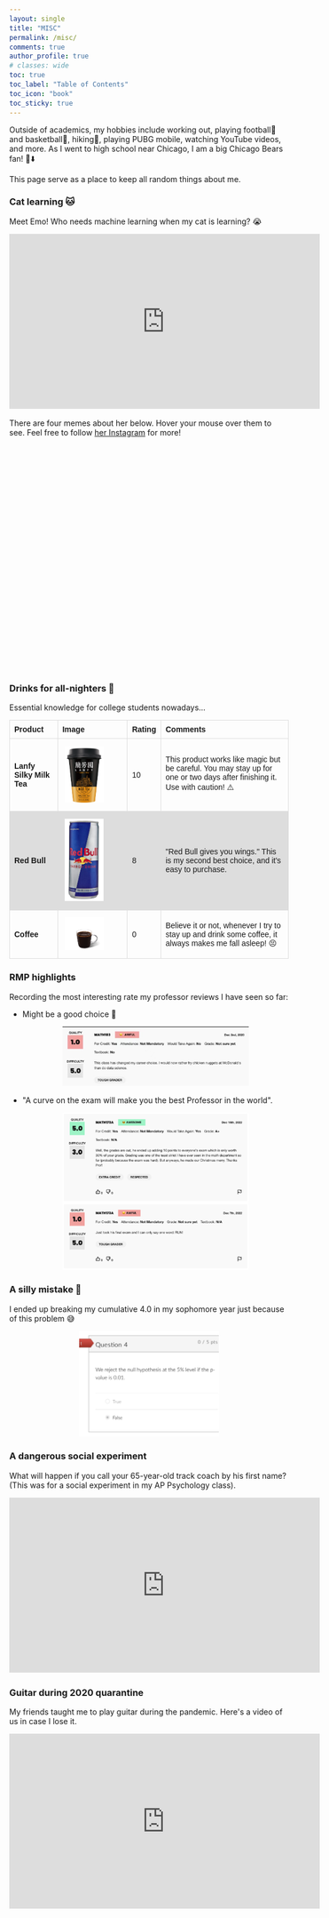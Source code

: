 ```yaml
---
layout: single
title: "MISC"
permalink: /misc/
comments: true
author_profile: true
# classes: wide
toc: true
toc_label: "Table of Contents"
toc_icon: "book"
toc_sticky: true
---
```

Outside of academics, my hobbies include working out, playing football🏈 and basketball🏀, hiking🏃, playing PUBG mobile, watching YouTube videos, and more. As I went to high school near Chicago, I am a big Chicago Bears fan! 🐻⬇️

This page serve as a place to keep all random things about me.

<!-- ## Table of contents
{: .no_toc .text-delta }

1. TOC
{:toc} -->

### Cat learning 🐱
Meet Emo! Who needs machine learning when my cat is learning? 😭

<center><iframe width="560" height="315" src="https://drive.google.com/file/d/1Vguu5bmrp7AQxxrX-nQrOO8CwFWdg4xD/preview" title="CatLearning" frameborder="0" allow="accelerometer; autoplay; clipboard-write; encrypted-media; gyroscope; picture-in-picture; web-share" allowfullscreen></iframe></center>

There are four memes about her below. Hover your mouse over them to see. Feel free to follow [her Instagram](https://www.instagram.com/emo_caviar/) for more!

<!-- <style>

        .grid-container {
            display: grid;
            grid-template-columns: repeat(2, 1fr);
            grid-gap: 5px;
            justify-content: center;
            align-items: center;
        }

        .grid-item {
            width: 80%;
            max-width:200px; 
            max-height:200px;
            margin: 0 auto;
        }
</style>
<div class="grid-container">
    <div class="grid-item">
        <img src="../assets/images/misc/emo/emo1.jpg" alt="Emo 1">
    </div>
    <div class="grid-item">
        <img src="../assets/images/misc/emo/emo2.jpg" alt="Emo 2">
    </div>
    <div class="grid-item">
        <img src="../assets/images/misc/emo/emo3.jpg" alt="Emo 3">
    </div>
    <div class="grid-item">
        <img src="../assets/images/misc/emo/emo4.jpg" alt="Emo 4">
    </div>
</div> -->

<style>
    .grid-container {
        display: grid;
        grid-template-columns: repeat(2, 1fr);
        grid-gap: 5px;
        justify-content: center;
        align-items: center;
    }

    .grid-item {
        width: 80%;
        max-width: 200px;
        max-height: 200px;
        margin: 0 auto;
        overflow: hidden;
    }

    .grid-item img {
        opacity: 0;
        transition: opacity 0.3s ease;
        width: 100%;
        height: auto;
    }

    .grid-item:hover img {
        opacity: 1;
    }
</style>

<div class="grid-container">
    <div class="grid-item">
        <img src="../assets/images/misc/emo/emo1.JPG" alt="Emo 1">
    </div>
    <div class="grid-item">
        <img src="../assets/images/misc/emo/emo2.JPG" alt="Emo 2">
    </div>
    <div class="grid-item">
        <img src="../assets/images/misc/emo/emo3.JPG" alt="Emo 3">
    </div>
    <div class="grid-item">
        <img src="../assets/images/misc/emo/emo4.JPG" alt="Emo 4">
    </div>
</div>







### Drinks for all-nighters 💪

Essential knowledge for college students nowadays...

<style>
table {
  font-family: arial, sans-serif;
  border-collapse: collapse;
  width: 100%;
}

td, th {
  border: 1px solid #dddddd;
  text-align: left;
  padding: 8px;
}

tr:nth-child(even) {
  background-color: #dddddd;
}
</style>
<table>
  <thead>
    <tr>
      <th>Product</th>
      <th>Image</th>
      <th>Rating</th>
      <th>Comments</th>
    </tr>
  </thead>
  <tbody>
    <tr>
      <td><strong>Lanfy Silky Milk Tea</strong></td>
      <td style="padding:2.5%;width:25%;vertical-align:middle;min-width:120px">
        <img src="../assets/images/lfy.png" alt="product image" style="width:70%; height:auto; max-width:100%; max-height:200px" />
      </td>
      <td>10</td>
      <td>This product works like magic but be careful. You may stay up for one or two days after finishing it. Use with caution! ⚠️</td>
    </tr>
    <tr>
      <td><strong>Red Bull</strong></td>
      <td style="padding:2.5%;width:25%;vertical-align:middle;min-width:120px">
        <img src="../assets/images/red-bull.png" alt="product image" style="width:70%; height:auto; max-width:100%; max-height:200px" />
      </td>
      <td>8</td>
      <td>"Red Bull gives you wings." This is my second best choice, and it's easy to purchase.</td>
    </tr>
    <tr>
      <td><strong>Coffee</strong></td>
      <td style="padding:2.5%;width:25%;vertical-align:middle;min-width:120px">
        <img src="../assets/images/coffee.png" alt="product image" style="width:70%; height:auto; max-width:100%; max-height:200px" />
      </td>
      <td>0</td>
      <td>Believe it or not, whenever I try to stay up and drink some coffee, it always makes me fall asleep! 😣</td>
    </tr>
  </tbody>
</table>


### RMP highlights

Recording the most interesting rate my professor reviews I have seen so far:

- Might be a good choice 🤔️

  <center><img src="../assets/images/rmp1.png" alt="review image" style="width:70%; height:auto; max-width:100%; max-height:200px" /></center>

- "A curve on the exam will make you the best Professor in the world".

  <center><img src="../assets/images/rmp2.png" alt="review image" style="width:70%; height:auto; max-width:100%; max-height:600px" /></center>


### A silly mistake 🤯

I ended up breaking my cumulative 4.0 in my sophomore year just because of this problem 😅

<center><img src="../assets/images/shame.png" alt="product image" style="width:50%; height:auto; max-width:100%; max-height:400px; margin-left: auto; margin-right: auto;" /></center>

### A dangerous social experiment

What will happen if you call your 65-year-old track coach by his first name? (This was for a social experiment in my AP Psychology class).

<center><iframe width="560" height="315" src="https://drive.google.com/file/d/1y0nbZ5wQLjRz6WnlyL5IPsz8oCScHKO_/preview" title="SocialExperiment" frameborder="0" allow="accelerometer; autoplay; clipboard-write; encrypted-media; gyroscope; picture-in-picture; web-share" allowfullscreen></iframe></center>


### Guitar during 2020 quarantine

My friends taught me to play guitar during the pandemic. Here's a video of us in case I lose it.


<center><iframe width="560" height="315" src="https://drive.google.com/file/d/1e6YvbNCuiwKoiHH-r-j5vdalmtLzu0wP/preview" title="MePlayingGuitar" frameborder="0" allow="accelerometer; autoplay; clipboard-write; encrypted-media; gyroscope; picture-in-picture; web-share" allowfullscreen></iframe></center>
